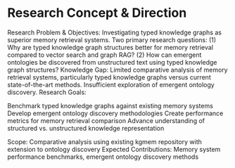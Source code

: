 # Research Concept & Direction

Research Problem & Objectives:
Investigating typed knowledge graphs as superior memory retrieval systems. Two primary research questions: (1) Why are typed knowledge graph structures better for memory retrieval compared to vector search and graph RAG? (2) How can emergent ontologies be discovered from unstructured text using typed knowledge graph structures?
Knowledge Gap:
Limited comparative analysis of memory retrieval systems, particularly typed knowledge graphs versus current state-of-the-art methods. Insufficient exploration of emergent ontology discovery.
Research Goals:

Benchmark typed knowledge graphs against existing memory systems
Develop emergent ontology discovery methodologies
Create performance metrics for memory retrieval comparison
Advance understanding of structured vs. unstructured knowledge representation

Scope: Comparative analysis using existing kgmem repository with extension to ontology discovery
Expected Contributions: Memory system performance benchmarks, emergent ontology discovery methods